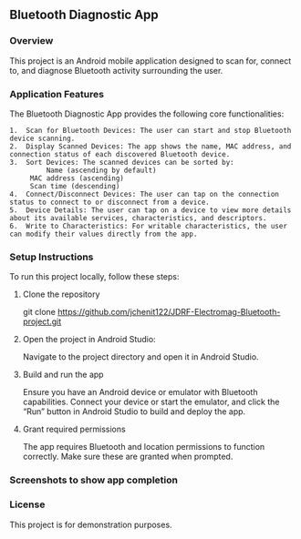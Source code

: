 ## Bluetooth Diagnostic App

### Overview

This project is an Android mobile application designed to scan for, connect to, and diagnose Bluetooth activity surrounding the user. 

### Application Features

The Bluetooth Diagnostic App provides the following core functionalities:

	1.	Scan for Bluetooth Devices: The user can start and stop Bluetooth device scanning.
	2.	Display Scanned Devices: The app shows the name, MAC address, and connection status of each discovered Bluetooth device.
	3.	Sort Devices: The scanned devices can be sorted by:
             Name (ascending by default)
		 MAC address (ascending)
		 Scan time (descending)
	4.	Connect/Disconnect Devices: The user can tap on the connection status to connect to or disconnect from a device.
	5.	Device Details: The user can tap on a device to view more details about its available services, characteristics, and descriptors.
	6.	Write to Characteristics: For writable characteristics, the user can modify their values directly from the app.

### Setup Instructions

To run this project locally, follow these steps:

1. Clone the repository
   
   git clone https://github.com/jchenit122/JDRF-Electromag-Bluetooth-project.git
   
2. Open the project in Android Studio:
   
   Navigate to the project directory and open it in Android Studio.
   
3. Build and run the app
  
   Ensure you have an Android device or emulator with Bluetooth capabilities.
   Connect your device or start the emulator, and click the “Run” button in Android Studio to build and deploy the app.
   
4. Grant required permissions
   
   The app requires Bluetooth and location permissions to function correctly. Make sure these are granted when prompted.
   

### Screenshots to show app completion


### License

This project is for demonstration purposes.
